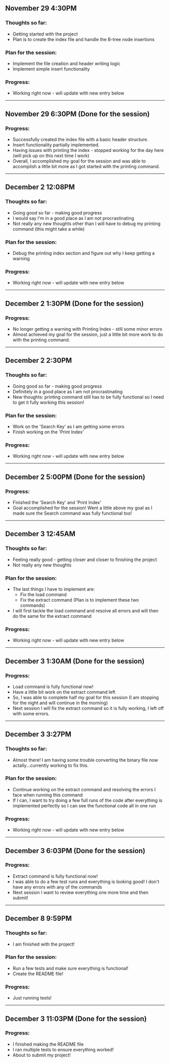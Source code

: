## November 29 4:30PM

### Thoughts so far:
- Getting started with the project
- Plan is to create the index file and handle the B-tree node insertions

### Plan for the session:
- Implement the file creation and header writing logic
- Implement simple insert functionality

### Progress:
- Working right now - will update with new entry below

----------------------------

## November 29 6:30PM (Done for the session)

### Progress:
- Successfully created the index file with a basic header structure.
- Insert functionality partially implemented.
- Having issues with printing the index - stopped working for the day here (will pick up on this next time I work)
- Overall, I accomplished my goal for the session and was able to accomplish a little bit more as I got started with the printing command.

----------------------------

## December 2 12:08PM

### Thoughts so far:
- Going good so far - making good progress
- I would say I'm in a good place as I am not procrastinating
- Not really any new thoughts other than I will have to debug my printing command (this might take a while)

### Plan for the session:
- Debug the printing index section and figure out why I keep getting a warning

### Progress:
- Working right now - will update with new entry below

----------------------------

## December 2 1:30PM (Done for the session)

### Progress:
- No longer getting a warning with Printing Index - still some minor errors
- Almost achieved my goal for the session, just a little bit more work to do with the printing command.

----------------------------

## December 2 2:30PM

### Thoughts so far:
- Going good so far - making good progress
- Definitely in a good place as I am not procrastinating
- New thoughts: printing command still has to be fully functional so I need to get it fully working this session!

### Plan for the session:
- Work on the 'Search Key' as I am getting some errors
- Finish working on the 'Print Index'

### Progress:
- Working right now - will update with new entry below

----------------------------

## December 2 5:00PM (Done for the session)

### Progress:
- Finished the 'Search Key' and 'Print Index'
- Goal accomplished for the session! Went a little above my goal as I made sure the Search command was fully functional too!

----------------------------

## December 3 12:45AM

### Thoughts so far:
- Feeling really good - getting closer and closer to finishing the project
- Not really any new thoughts

### Plan for the session:
- The last things I have to implement are:
    - Fix the load command
    - Fix the extract command
(Plan is to implement these two commands)
- I will first tackle the load command and resolve all errors and will then do the same for the extract command

### Progress:
- Working right now - will update with new entry below

----------------------------

## December 3 1:30AM (Done for the session)

### Progress:
- Load command is fully functional now!
- Have a little bit work on the extract command left
- So, I was able to complete half my goal for this session (I am stopping for the night and will continue in the morning)
- Next session I will fix the extract command so it is fully working, I left off with some errors.

----------------------------

## December 3 3:27PM

### Thoughts so far:
- Almost there! I am having some trouble converting the binary file now actally...currently working to fix this.

### Plan for the session:
- Continue working on the extract command and resolving the errors I face when running this command
- If I can, I want to try doing a few full runs of the code after everything is implemented perfectly so I can see the functional code all in one run

### Progress:
- Working right now - will update with new entry below

----------------------------

## December 3 6:03PM (Done for the session)

### Progress:
- Extract command is fully functional now!
- I was able to do a few test runs and everything is looking good! I don't have any errors with any of the commands
- Next session I want to review everything one more time and then submit!

----------------------------

## December 8 9:59PM

### Thoughts so far:
- I am finished with the project!

### Plan for the session:
- Run a few tests and make sure everything is functional!
- Create the README file!

### Progress:
- Just running tests!

----------------------------

## December 3 11:03PM (Done for the session)

### Progress:
- I finished making the README file
- I ran multiple tests to ensure everything worked!
- About to submit my project!